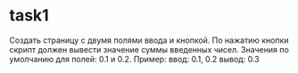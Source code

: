 # task1

Создать страницу с двумя полями ввода и кнопкой. По нажатию кнопки скрипт должен вывести значение суммы введенных чисел. Значения по умолчанию для полей: 0.1 и 0.2.
Пример:
ввод: 0.1, 0.2
вывод: 0.3